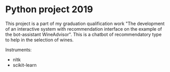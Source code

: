 # Python project 2019

This project is a part of my graduation qualification work "The development of an interactive system with recommendation interface on the example of the bot-assistant WineAdvisor".
This is a chatbot of recommendatory type to help in the selection of wines.

Instruments:
* nltk
* scikit-learn

